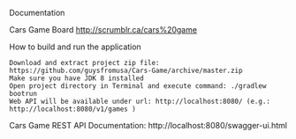 Documentation

Cars Game Board
http://scrumblr.ca/cars%20game

How to build and run the application

    Download and extract project zip file: https://github.com/guysfromusa/Cars-Game/archive/master.zip
    Make sure you have JDK 8 installed
    Open project directory in Terminal and execute command: ./gradlew bootrun
    Web API will be available under url: http://localhost:8080/ (e.g.: http://localhost:8080/v1/games )

Cars Game REST API Documentation:
http://localhost:8080/swagger-ui.html


